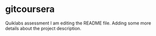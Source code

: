 # gitcoursera
Quiklabs assessment 
I am editing the README file. Adding some more details about the project description.
